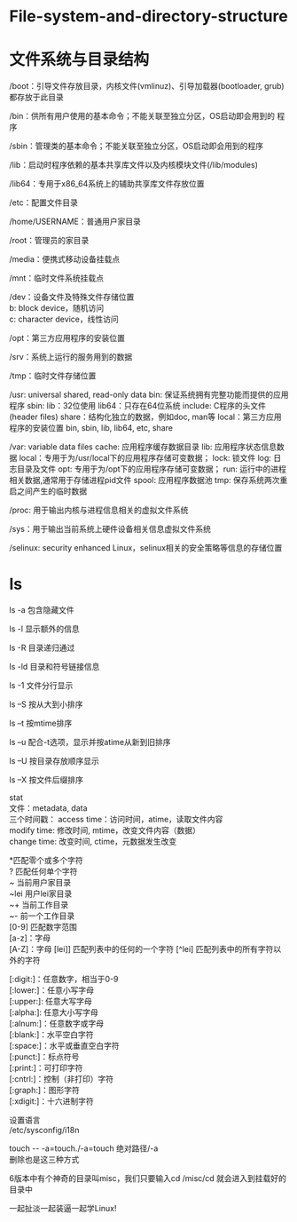# File-system-and-directory-structure
# __文件系统与目录结构__  
  /boot：引导文件存放目录，内核文件(vmlinuz)、引导加载器(bootloader,
grub)都存放于此目录  

/bin：供所有用户使用的基本命令；不能关联至独立分区，OS启动即会用到的
程序  

/sbin：管理类的基本命令；不能关联至独立分区，OS启动即会用到的程序

/lib：启动时程序依赖的基本共享库文件以及内核模块文件(/lib/modules)   

/lib64：专用于x86_64系统上的辅助共享库文件存放位置  

/etc：配置文件目录    

/home/USERNAME：普通用户家目录 

/root：管理员的家目录  

/media：便携式移动设备挂载点  

/mnt：临时文件系统挂载点  

/dev：设备文件及特殊文件存储位置  
b: block device，随机访问    
c: character device，线性访问  

/opt：第三方应用程序的安装位置  

/srv：系统上运行的服务用到的数据  

/tmp：临时文件存储位置

/usr: universal shared, read-only data
bin: 保证系统拥有完整功能而提供的应用程序
sbin:
lib：32位使用
lib64：只存在64位系统
include: C程序的头文件(header files)
share：结构化独立的数据，例如doc, man等
local：第三方应用程序的安装位置
bin, sbin, lib, lib64, etc, share

/var: variable data files
cache: 应用程序缓存数据目录
lib: 应用程序状态信息数据
local：专用于为/usr/local下的应用程序存储可变数据；
lock: 锁文件
log: 日志目录及文件
opt: 专用于为/opt下的应用程序存储可变数据；
run: 运行中的进程相关数据,通常用于存储进程pid文件
spool: 应用程序数据池
tmp: 保存系统两次重启之间产生的临时数据

/proc: 用于输出内核与进程信息相关的虚拟文件系统  

/sys：用于输出当前系统上硬件设备相关信息虚拟文件系统  

/selinux: security enhanced Linux，selinux相关的安全策略等信息的存储位置



# __ls__  

ls -a 包含隐藏文件  

ls -l 显示额外的信息  

ls -R 目录递归通过  

ls -ld 目录和符号链接信息  

ls -1 文件分行显示  

ls –S 按从大到小排序  

ls –t 按mtime排序  

ls –u 配合-t选项，显示并按atime从新到旧排序  

ls –U 按目录存放顺序显示  

ls –X 按文件后缀排序  

stat    
文件：metadata, data  
三个时间戳： 
access time：访问时间，atime，读取文件内容    
modify time: 修改时间, mtime，改变文件内容（数据）   
change time: 改变时间, ctime，元数据发生改变 

*匹配零个或多个字符  
? 匹配任何单个字符  
~ 当前用户家目录  
~lei 用户lei家目录  
~+ 当前工作目录  
~- 前一个工作目录  
[0-9] 匹配数字范围  
[a-z]：字母  
[A-Z]：字母 
[lei]] 匹配列表中的任何的一个字符 
[^lei] 匹配列表中的所有字符以外的字符  

[:digit:]：任意数字，相当于0-9  
[:lower:]：任意小写字母  
[:upper:]: 任意大写字母  
[:alpha:]: 任意大小写字母  
[:alnum:]：任意数字或字母  
[:blank:]：水平空白字符  
[:space:]：水平或垂直空白字符  
[:punct:]：标点符号  
[:print:]：可打印字符  
[:cntrl:]：控制（非打印）字符  
[:graph:]：图形字符  
[:xdigit:]：十六进制字符  


设置语言  
/etc/sysconfig/i18n  

touch -- -a=touch./-a=touch 绝对路径/-a    
删除也是这三种方式  

6版本中有个神奇的目录叫misc，我们只要输入cd /misc/cd 就会进入到挂载好的目录中


一起扯淡一起装逼一起学Linux!

